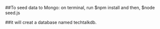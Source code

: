 ##To seed data to Mongo:
on terminal, run 
$npm install  and then, $node seed.js

##it will creat a database named techtalkdb. 
